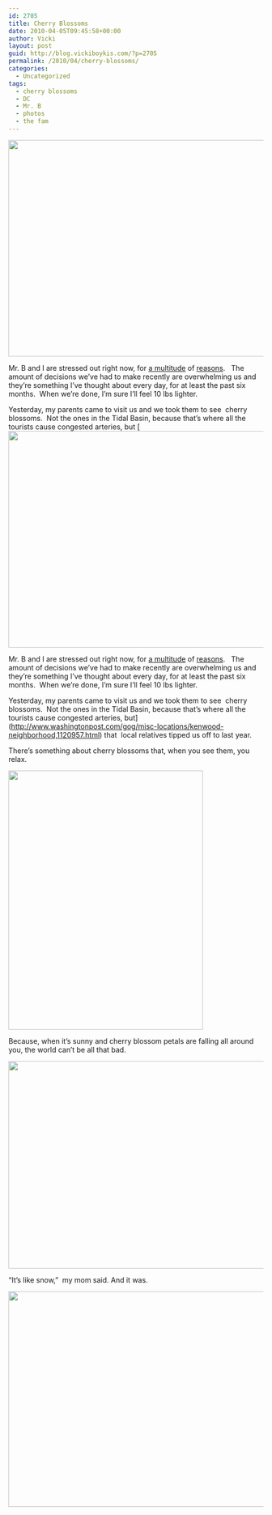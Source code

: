 ```yaml
---
id: 2705
title: Cherry Blossoms
date: 2010-04-05T09:45:58+00:00
author: Vicki
layout: post
guid: http://blog.vickiboykis.com/?p=2705
permalink: /2010/04/cherry-blossoms/
categories:
  - Uncategorized
tags:
  - cherry blossoms
  - DC
  - Mr. B
  - photos
  - the fam
---
```

[<img class="aligncenter size-full wp-image-2707" title="DSC03083" src="http://blog.vickiboykis.com/wp-content/uploads/2010/04/DSC03083.jpg" alt="" width="571" height="428" />](http://blog.vickiboykis.com/wp-content/uploads/2010/04/DSC03083.jpg)

Mr. B and I are stressed out right now, for [a multitude](http://blog.vickiboykis.com/2010/03/23/a-russian-fairy-tale-tori-and-the-firebird/) of [reasons](http://blog.vickiboykis.com/2010/03/15/whoever-said-life-is-about-adventure-and-risk-taking-never-had-typhoid-shots/).   The amount of decisions we&#8217;ve had to make recently are overwhelming us and they&#8217;re something I&#8217;ve thought about every day, for at least the past six months.  When we&#8217;re done, I&#8217;m sure I&#8217;ll feel 10 lbs lighter.

Yesterday, my parents came to visit us and we took them to see  cherry blossoms.  Not the ones in the Tidal Basin, because that&#8217;s where all the tourists cause congested arteries, but [[<img class="aligncenter size-full wp-image-2707" title="DSC03083" src="http://blog.vickiboykis.com/wp-content/uploads/2010/04/DSC03083.jpg" alt="" width="571" height="428" />](http://blog.vickiboykis.com/wp-content/uploads/2010/04/DSC03083.jpg)

Mr. B and I are stressed out right now, for [a multitude](http://blog.vickiboykis.com/2010/03/23/a-russian-fairy-tale-tori-and-the-firebird/) of [reasons](http://blog.vickiboykis.com/2010/03/15/whoever-said-life-is-about-adventure-and-risk-taking-never-had-typhoid-shots/).   The amount of decisions we&#8217;ve had to make recently are overwhelming us and they&#8217;re something I&#8217;ve thought about every day, for at least the past six months.  When we&#8217;re done, I&#8217;m sure I&#8217;ll feel 10 lbs lighter.

Yesterday, my parents came to visit us and we took them to see  cherry blossoms.  Not the ones in the Tidal Basin, because that&#8217;s where all the tourists cause congested arteries, but](http://www.washingtonpost.com/gog/misc-locations/kenwood-neighborhood,1120957.html) that  local relatives tipped us off to last year.

There&#8217;s something about cherry blossoms that, when you see them, you relax.

[<img class="aligncenter size-full wp-image-2708" title="DSC03087_2" src="http://blog.vickiboykis.com/wp-content/uploads/2010/04/DSC03087_2.jpg" alt="" width="384" height="512" />](http://blog.vickiboykis.com/wp-content/uploads/2010/04/DSC03087_2.jpg)

Because, when it&#8217;s sunny and cherry blossom petals are falling all around you, the world can&#8217;t be all that bad.

[<img class="aligncenter size-full wp-image-2709" title="DSC03084" src="http://blog.vickiboykis.com/wp-content/uploads/2010/04/DSC03084.jpg" alt="" width="547" height="410" />](http://blog.vickiboykis.com/wp-content/uploads/2010/04/DSC03084.jpg)

&#8220;It&#8217;s like snow,&#8221;  my mom said. And it was.

[<img class="aligncenter size-full wp-image-2710" title="DSC03099" src="http://blog.vickiboykis.com/wp-content/uploads/2010/04/DSC03099.jpg" alt="" width="568" height="426" />](http://blog.vickiboykis.com/wp-content/uploads/2010/04/DSC03099.jpg)